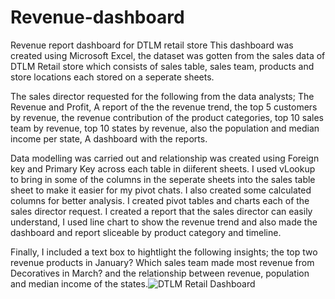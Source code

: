 # Revenue-dashboard
Revenue report dashboard for DTLM retail store
This dashboard was created using Microsoft Excel, the dataset was gotten from the sales data of DTLM Retail store which consists of sales table, sales team, products and store locations each stored on a seperate sheets.

The sales director requested for the following from the data analysts; The Revenue and Profit, A report of the the revenue trend, the top 5 customers by revenue, the revenue contribution of the product categories, top 10 sales team by revenue, top 10 states by revenue, also the population and median income per state, A dashboard with the reports.

Data modelling was carried out and relationship was created using Foreign key and Primary Key across each table in diiferent sheets. I used vLookup to bring in some of the columns in the seperate sheets into the sales table sheet to make it easier for my pivot chats. I also created some calculated columns for better analysis. 
I created pivot tables and charts each of the sales director request. I created a report that the sales director can easily understand, I used line chart to show the revenue trend and also made the dashboard and report sliceable by product category and timeline.

Finally, I included a text box to hightlight the following insights; the top two revenue products in January? Which sales team made most revenue from Decoratives in March? and the relationship between revenue, population and median income of the states.![DTLM Retail Dashboard](https://user-images.githubusercontent.com/29276051/212036525-53ad90fd-fafb-4f15-b725-4ded51818c4b.png)

